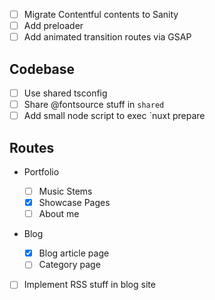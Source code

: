 - [ ] Migrate Contentful contents to Sanity
- [ ] Add preloader
- [ ] Add animated transition routes via GSAP

## Codebase

- [ ] Use shared tsconfig
- [ ] Share @fontsource stuff in `shared`
- [ ] Add small node script to exec `nuxt prepare

## Routes

- Portfolio
  - [ ] Music Stems
  - [x] Showcase Pages
  - [ ] About me
- Blog

  - [x] Blog article page
  - [ ] Category page

- [ ] Implement RSS stuff in blog site

